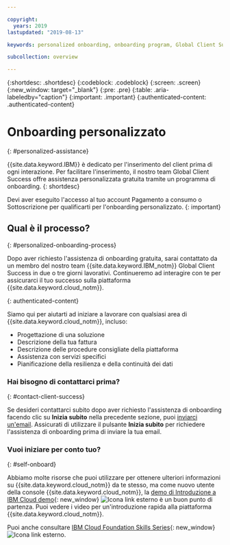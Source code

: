 ```yaml
---

copyright:
  years: 2019
lastupdated: "2019-08-13"

keywords: personalized onboarding, onboarding program, Global Client Succes, getting started, how to, get help, new user, first time, personal, dedicated assistance, cloud onboarding, account setup

subcollection: overview

---
```


{:shortdesc: .shortdesc}
{:codeblock: .codeblock}
{:screen: .screen}
{:new_window: target="_blank"}
{:pre: .pre}
{:table: .aria-labeledby="caption"}
{:important: .important}
{:authenticated-content: .authenticated-content}


# Onboarding personalizzato
{: #personalized-assistance}

{{site.data.keyword.IBM}} è dedicato per l'inserimento del client prima di ogni interazione. Per facilitare l'inserimento, il nostro team Global Client Success offre assistenza personalizzata gratuita tramite un programma di onboarding.
{: shortdesc}

Devi aver eseguito l'accesso al tuo account Pagamento a consumo o Sottoscrizione per qualificarti per l'onboarding personalizzato.
{: important}

## Qual è il processo?
{: #personalized-onboarding-process}

Dopo aver richiesto l'assistenza di onboarding gratuita, sarai contattato da un membro del nostro team {{site.data.keyword.IBM_notm}} Global Client Success in due o tre giorni lavorativi. Continueremo ad interagire con te per assicurarci il tuo successo sulla piattaforma {{site.data.keyword.cloud_notm}}. 

<div class="onboarding-ub">
  <div class="ub-widget" style="display: flex;">
    <div ub-in-page="5cbe76490f72eb04484f31e8"></div>
  </div>
</div>
{: authenticated-content}

Siamo qui per aiutarti ad iniziare a lavorare con qualsiasi area di {{site.data.keyword.cloud_notm}}, incluso: 
* Progettazione di una soluzione 
* Descrizione della tua fattura
* Descrizione delle procedure consigliate della piattaforma
* Assistenza con servizi specifici
* Pianificazione della resilienza e della continuità dei dati

### Hai bisogno di contattarci prima?
{: #contact-client-success}

Se desideri contattarci subito dopo aver richiesto l'assistenza di onboarding facendo clic su **Inizia subito** nella precedente sezione, puoi <a href="mailto:globalonboarding@wwpdl.vnet.ibm.com">inviarci un'email</a>. Assicurati di utilizzare il pulsante **Inizia subito** per richiedere l'assistenza di onboarding prima di inviare la tua email.

### Vuoi iniziare per conto tuo?
{: #self-onboard}

Abbiamo molte risorse che puoi utilizzare per ottenere ulteriori informazioni su {{site.data.keyword.cloud_notm}} da te stesso, ma come nuovo utente della console {{site.data.keyword.cloud_notm}}, la [demo di Introduzione a IBM Cloud demo](https://gotostage.com/channel/onboard){: new_window} ![Icona link esterno](../icons/launch-glyph.svg "Icona link esterno") è un buon punto di partenza. Puoi vedere i video per un'introduzione rapida alla piattaforma {{site.data.keyword.cloud_notm}}. 

Puoi anche consultare [IBM Cloud Foundation Skills Series](https://www.youtube.com/playlist?list=PLmesOgYt3nKCfsXqx-A5k1bP7t146U4rz){: new_window} ![Icona link esterno](../icons/launch-glyph.svg "Icona link esterno").
